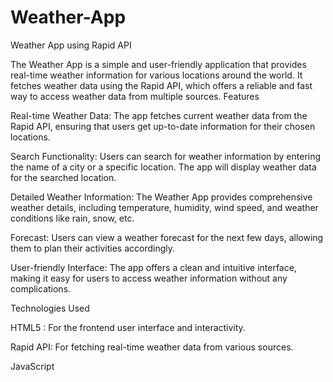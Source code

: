 # Weather-App
Weather App using Rapid API


The Weather App is a simple and user-friendly application that provides real-time weather information for various locations around the world. It fetches weather data using the Rapid API, which offers a reliable and fast way to access weather data from multiple sources.
Features

Real-time Weather Data: The app fetches current weather data from the Rapid API, ensuring that users get up-to-date information for their chosen locations.

Search Functionality: Users can search for weather information by entering the name of a city or a specific location. The app will display weather data for the searched location.

Detailed Weather Information: The Weather App provides comprehensive weather details, including temperature, humidity, wind speed, and weather conditions like rain, snow, etc.

Forecast: Users can view a weather forecast for the next few days, allowing them to plan their activities accordingly.

User-friendly Interface: The app offers a clean and intuitive interface, making it easy for users to access weather information without any complications.

Technologies Used



HTML5 : For  the frontend user interface and interactivity.

Rapid API: For fetching real-time weather data from various sources.

JavaScript
